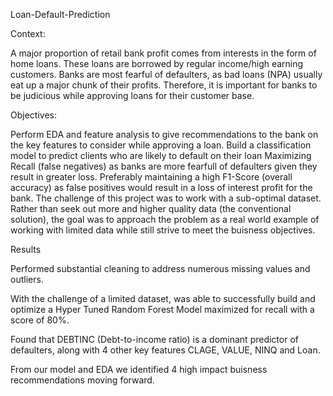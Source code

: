 Loan-Default-Prediction

Context:

A major proportion of retail bank profit comes from interests in the form of home loans. These loans are borrowed by regular income/high earning customers. Banks are most fearful of defaulters, as bad loans (NPA) usually eat up a major chunk of their profits. Therefore, it is important for banks to be judicious while approving loans for their customer base.

Objectives:

Perform EDA and feature analysis to give recommendations to the bank on the key features to consider while approving a loan.
Build a classification model to predict clients who are likely to default on their loan
Maximizing Recall (false negatives) as banks are more fearfull of defaulters given they result in greater loss.
Preferably maintaining a high F1-Score (overall accuracy) as false positives would result in a loss of interest profit for the bank.
The challenge of this project was to work with a sub-optimal dataset. Rather than seek out more and higher quality data (the conventional solution), the goal was to approach the problem as a real world example of working with limited data while still strive to meet the buisness objectives.

Results

Performed substantial cleaning to address numerous missing values and outliers.

With the challenge of a limited dataset, was able to successfully build and optimize a Hyper Tuned Random Forest Model maximized for recall with a score of 80%.

Found that DEBTINC (Debt-to-income ratio) is a dominant predictor of defaulters, along with 4 other key features CLAGE, VALUE, NINQ and Loan.

From our model and EDA we identified 4 high impact buisness recommendations moving forward.
